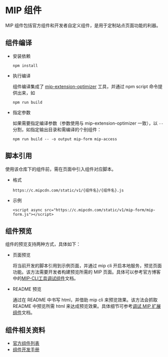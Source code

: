 # MIP 组件

MIP 组件包括官方组件和开发者自定义组件，是用于定制站点页面功能的利器。

## 组件编译

- 安装依赖

	```
	npm install
	```

- 执行编译

	组件编译集成了 [mip-extension-optimizer](https://github.com/mipengine/mip-extension-optimizer) 工具，并通过 npm script 命令提供出来，如

	```
	npm run build
	```

- 指定参数

	如果需要指定编译参数（参数使用与 mip-extension-optimizer 一致），以 `--` 分割，如指定输出目录和需编译的个别组件：

	```
	npm run build -- -o output mip-form mip-access
	```

## 脚本引用

使用该仓库下的组件前，需在页面中引入组件对应脚本。

- 格式

	```
	https://c.mipcdn.com/static/v1/{组件名}/{组件名}.js
	```

- 示例

	```
	<script async src="https://c.mipcdn.com/static/v1/mip-form/mip-form.js"></script>
	```

## 组件预览

组件的预览支持两种方式，具体如下：

- 页面预览

	将当前开发的脚本引用到示例页面，并通过 mip cli 开启本地服务，预览页面功能。该方法需要开发者构建预览所需的 MIP 页面。具体可以参考官方博客中的[MIP-CLI工具调试组件](http://www.cnblogs.com/mipengine/p/mip_cli_3_extension.html)文档。

- README 预览

	通过在 README 中书写 html，并借助 mip cli 来预览效果。该方法会抓取 README 中预览所需 html 来达成预览效果。具体细节可参考[调试 MIP 扩展组件](https://github.com/mipengine/mip-extensions/blob/master/docs/debug.md)文档。

## 组件相关资料

- [官方组件列表](https://www.mipengine.org/doc/3-widget/10-widgets.html)
- [组件开发手册](https://github.com/mipengine/mip-extensions/blob/master/docs/README.md)